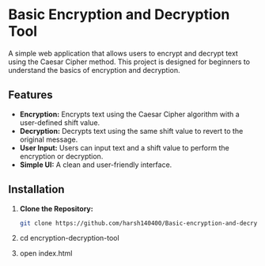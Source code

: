 # Basic Encryption and Decryption Tool

A simple web application that allows users to encrypt and decrypt text using the Caesar Cipher method. This project is designed for beginners to understand the basics of encryption and decryption.

## Features

- **Encryption:** Encrypts text using the Caesar Cipher algorithm with a user-defined shift value.
- **Decryption:** Decrypts text using the same shift value to revert to the original message.
- **User Input:** Users can input text and a shift value to perform the encryption or decryption.
- **Simple UI:** A clean and user-friendly interface.


## Installation

1. **Clone the Repository:**

   ```bash
   git clone https://github.com/harsh140400/Basic-encryption-and-decryption-tool.git

2. cd encryption-decryption-tool
3. open index.html

